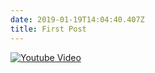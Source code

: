 ```yaml
---
date: 2019-01-19T14:04:40.407Z
title: First Post
---
```

[![Youtube Video](https://i.ytimg.com/vi/2QL8tl80CRA/hqdefault.jpg?sqp=-oaymwEjCNACELwBSFryq4qpAxUIARUAAAAAGAElAADIQj0AgKJDeAE=&rs=AOn4CLCoZ_3GEraaKI6owIoi05lzTqsb0w)](https://www.youtube.com/watch?v=2QL8tl80CRA)

